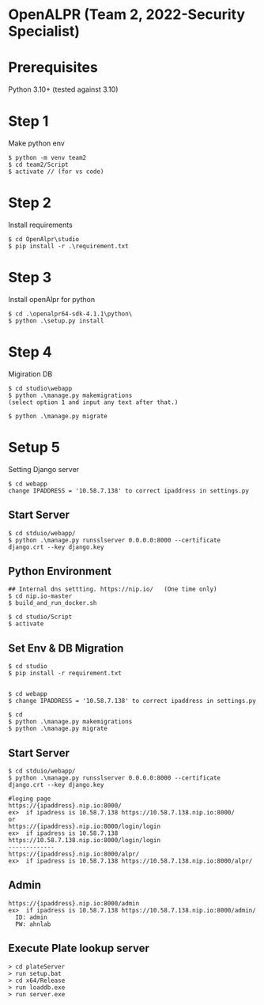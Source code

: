 # OpenALPR (Team 2, 2022-Security Specialist)

# Prerequisites
Python 3.10+ (tested against 3.10)


# Step 1
Make python env
```
$ python -m venv team2 
$ cd team2/Script
$ activate // (for vs code)
```
# Step 2 
Install requirements
```
$ cd OpenAlpr\studio
$ pip install -r .\requirement.txt 
```

# Step 3
Install openAlpr for python
```
$ cd .\openalpr64-sdk-4.1.1\python\
$ python .\setup.py install
```

# Step 4
Migiration DB
```
$ cd studio\webapp
$ python .\manage.py makemigrations
(select option 1 and input any text after that.)

$ python .\manage.py migrate   
```

# Setup 5
Setting Django server
```
$ cd webapp
change IPADDRESS = '10.58.7.138' to correct ipaddress in settings.py
```

## Start Server
```
$ cd stduio/webapp/
$ python .\manage.py runsslserver 0.0.0.0:8000 --certificate django.crt --key django.key
```






## Python Environment
```
## Internal dns settting. https://nip.io/   (One time only)
$ cd nip.io-master
$ build_and_run_docker.sh

$ cd studio/Script
$ activate
```
## Set Env & DB Migration
```
$ cd studio
$ pip install -r requirement.txt


$ cd webapp
$ change IPADDRESS = '10.58.7.138' to correct ipaddress in settings.py

$ cd
$ python .\manage.py makemigrations
$ python .\manage.py migrate   
```


## Start Server
```
$ cd stduio/webapp/
$ python .\manage.py runsslserver 0.0.0.0:8000 --certificate django.crt --key django.key

#loging page
https://{ipaddress}.nip.io:8000/
ex>  if ipadress is 10.58.7.138 https://10.58.7.138.nip.io:8000/
or
https://{ipaddress}.nip.io:8000/login/login
ex>  if ipadress is 10.58.7.138 https://10.58.7.138.nip.io:8000/login/login
-------------
https://{ipaddress}.nip.io:8000/alpr/
ex>  if ipadress is 10.58.7.138 https://10.58.7.138.nip.io:8000/alpr/
```

## Admin
```
https://{ipaddress}.nip.io:8000/admin
ex>  if ipadress is 10.58.7.138 https://10.58.7.138.nip.io:8000/admin/
  ID: admin
  PW: ahnlab
```

## Execute Plate lookup server 
```
> cd plateServer
> run setup.bat
> cd x64/Release
> run loaddb.exe
> run server.exe
```
